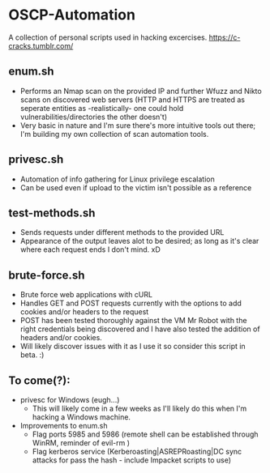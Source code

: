 # OSCP-Automation
A collection of personal scripts used in hacking excercises.
https://c-cracks.tumblr.com/

## enum.sh
* Performs an Nmap scan on the provided IP and further Wfuzz and Nikto scans on discovered web servers (HTTP and HTTPS are treated as seperate entities as -realistically- one could hold vulnerabilities/directories the other doesn't)
* Very basic in nature and I'm sure there's more intuitive tools out there; I'm building my own collection of scan automation tools.

## privesc.sh
* Automation of info gathering for Linux privilege escalation
* Can be used even if upload to the victim isn't possible as a reference

## test-methods.sh
* Sends requests under different methods to the provided URL
* Appearance of the output leaves alot to be desired; as long as it's clear where each request ends I don't mind. xD

## brute-force.sh
* Brute force web applications with cURL
* Handles GET and POST requests currently with the options to add cookies and/or headers to the request
* POST has been tested thoroughly against the VM Mr Robot with the right credentials being discovered and I have also tested the addition of headers and/or cookies.
* Will likely discover issues with it as I use it so consider this script in beta. :)

## To come(?):
* privesc for Windows (eugh...)
  * This will likely come in a few weeks as I'll likely do this when I'm hacking a Windows machine.
* Improvements to enum.sh
  * Flag ports 5985 and 5986 (remote shell can be established through WinRM, reminder of evil-rm )
  * Flag kerberos service (Kerberoasting|ASREPRoasting|DC sync attacks for pass the hash - include Impacket scripts to use)
